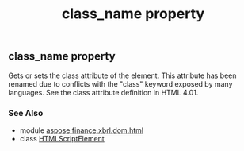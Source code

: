﻿---
title: class_name property
second_title: Aspose.Finance for Python via .NET API References
description: 
type: docs
weight: 240
url: /python-net/aspose.finance.xbrl.dom.html/htmlscriptelement/class_name/
is_root: false
---

## class_name property


Gets or sets the class attribute of the element. This attribute has been renamed due to conflicts with the "class" keyword exposed by many languages. See the class attribute definition in HTML 4.01.

### See Also
* module [aspose.finance.xbrl.dom.html](../../)
* class [HTMLScriptElement](/finance/python-net/aspose.finance.xbrl.dom.html/htmlscriptelement)
